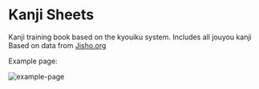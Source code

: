 # Kanji Sheets

Kanji training book based on the kyouiku system. Includes all jouyou kanji
Based on data from [Jisho.org](https://jisho.org)

Example page:

![example-page](https://user-images.githubusercontent.com/14929991/84199907-3513bb00-aaa6-11ea-9961-73ec1eba684e.png)
